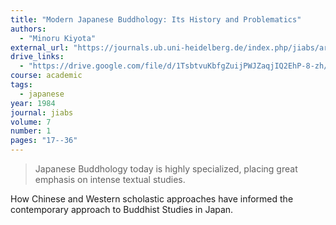 ```yaml
---
title: "Modern Japanese Buddhology: Its History and Problematics"
authors:
  - "Minoru Kiyota"
external_url: "https://journals.ub.uni-heidelberg.de/index.php/jiabs/article/download/8617/2524"
drive_links:
  - "https://drive.google.com/file/d/1TsbtvuKbfgZuijPWJZaqjIQ2EhP-8-zh/view?usp=drivesdk"
course: academic
tags:
  - japanese
year: 1984
journal: jiabs
volume: 7
number: 1
pages: "17--36"
---
```


> Japanese Buddhology today is highly  specialized,  placing  great emphasis  on  intense  textual  studies.

How Chinese and Western scholastic approaches have informed the contemporary approach to Buddhist Studies in Japan.
